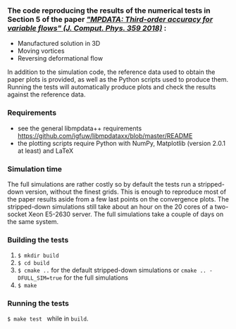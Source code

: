 ### The code reproducing the results of the numerical tests in Section 5 of the paper *["MPDATA: Third-order accuracy for variable flows" (J. Comput. Phys. 359 2018)](https://www.sciencedirect.com/science/article/pii/S0021999118300159)* :
- Manufactured solution in 3D
- Moving vortices
- Reversing deformational flow

In addition to the simulation code, the reference data used to obtain the paper plots is provided, as well as the Python
scripts used to produce them. Running the tests will automatically produce plots and check the results against the reference data.

### Requirements
- see the general libmpdata++ requirements https://github.com/igfuw/libmpdataxx/blob/master/README
- the plotting scripts require Python with NumPy, Matplotlib (version 2.0.1 at least) and LaTeX

### Simulation time
The full simulations are rather costly so by default the tests run a stripped-down version, without the
finest grids. This is enough to reproduce most of the paper results aside from a few last points on the convergence plots.
The stripped-down simulations still take about an hour on the 20 cores of a two-socket Xeon E5-2630 server.
The full simulations take a couple of days on the same system.

### Building the tests
1. `$ mkdir build`
2. `$ cd build`
3. `$ cmake ..` for the default stripped-down simulations or `cmake .. -DFULL_SIM=true` for the full simulations
4. `$ make `

### Running the tests
`$ make test ` while in `build`.
